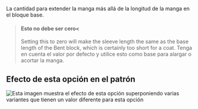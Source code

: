 La cantidad para extender la manga más allá de la longitud de la manga en el bloque base.

> #### Esto no debe ser cero<
>
> Setting this to zero will make the sleeve length the same as the base length of the Bent block, which is certainly too short for a coat. Tenga en cuenta el valor por defecto y utilice esto como base para alargar o acortar la manga.

## Efecto de esta opción en el patrón

![Esta imagen muestra el efecto de esta opción superponiendo varias variantes que tienen un valor diferente para esta opción](bent_sleevelengthbonus_sample.svg "Efecto de esta opción en el patrón")
